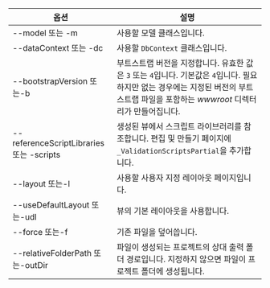 <!-- Options common to Razor Pages and Controller -->
| 옵션               | 설명|
| ----------------- | ------------ |
| --model 또는 -m  | 사용할 모델 클래스입니다. |
| --dataContext 또는 -dc  | 사용할 `DbContext` 클래스입니다. |
| --bootstrapVersion 또는-b  | 부트스트랩 버전을 지정합니다. 유효한 값은 `3` 또는 `4`입니다. 기본값은 `4`입니다. 필요하지만 없는 경우에는 지정된 버전의 부트스트랩 파일을 포함하는 *wwwroot* 디렉터리가 만들어집니다. |
| --referenceScriptLibraries 또는 -scripts |  생성된 뷰에서 스크립트 라이브러리를 참조합니다. 편집 및 만들기 페이지에 `_ValidationScriptsPartial`을 추가합니다. |
| --layout 또는-l | 사용할 사용자 지정 레이아웃 페이지입니다. |
| --useDefaultLayout 또는-udl | 뷰의 기본 레이아웃을 사용합니다. |
| --force 또는-f | 기존 파일을 덮어씁니다. |
| --relativeFolderPath 또는-outDir | 파일이 생성되는 프로젝트의 상대 출력 폴더 경로입니다. 지정하지 않으면 파일이 프로젝트 폴더에 생성됩니다. |